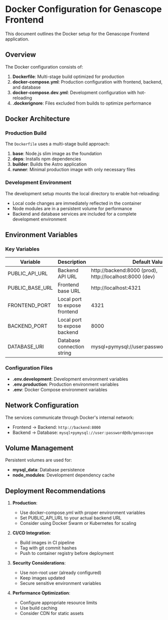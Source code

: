 # Docker Configuration for Genascope Frontend

This document outlines the Docker setup for the Genascope Frontend application.

## Overview

The Docker configuration consists of:

1. **Dockerfile**: Multi-stage build optimized for production
2. **docker-compose.yml**: Production configuration with frontend, backend, and database
3. **docker-compose.dev.yml**: Development configuration with hot-reloading
4. **.dockerignore**: Files excluded from builds to optimize performance

## Docker Architecture

### Production Build

The `Dockerfile` uses a multi-stage build approach:

1. **base**: Node.js slim image as the foundation
2. **deps**: Installs npm dependencies
3. **builder**: Builds the Astro application
4. **runner**: Minimal production image with only necessary files

### Development Environment

The development setup mounts the local directory to enable hot-reloading:

- Local code changes are immediately reflected in the container
- Node modules are in a persistent volume for performance
- Backend and database services are included for a complete development environment

## Environment Variables

### Key Variables

| Variable | Description | Default Value |
|----------|-------------|---------------|
| PUBLIC_API_URL | Backend API URL | http://backend:8000 (prod), http://localhost:8000 (dev) |
| PUBLIC_BASE_URL | Frontend base URL | http://localhost:4321 |
| FRONTEND_PORT | Local port to expose frontend | 4321 |
| BACKEND_PORT | Local port to expose backend | 8000 |
| DATABASE_URI | Database connection string | mysql+pymysql://user:password@db/genascope |

### Configuration Files

- **.env.development**: Development environment variables
- **.env.production**: Production environment variables
- **.env**: Docker Compose environment variables

## Network Configuration

The services communicate through Docker's internal network:

- Frontend -> Backend: `http://backend:8000`
- Backend -> Database: `mysql+pymysql://user:password@db/genascope`

## Volume Management

Persistent volumes are used for:

- **mysql_data**: Database persistence
- **node_modules**: Development dependency cache

## Deployment Recommendations

1. **Production**: 
   - Use docker-compose.yml with proper environment variables
   - Set PUBLIC_API_URL to your actual backend URL
   - Consider using Docker Swarm or Kubernetes for scaling

2. **CI/CD Integration**:
   - Build images in CI pipeline
   - Tag with git commit hashes
   - Push to container registry before deployment

3. **Security Considerations**:
   - Use non-root user (already configured)
   - Keep images updated
   - Secure sensitive environment variables

4. **Performance Optimization**:
   - Configure appropriate resource limits
   - Use build caching
   - Consider CDN for static assets
